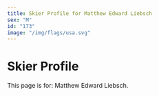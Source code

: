 ```yaml
---
title: Skier Profile for Matthew Edward Liebsch
sex: "M"
id: "173"
image: "/img/flags/usa.svg" 
---
```


# Skier Profile

This page is for: Matthew Edward Liebsch.
    